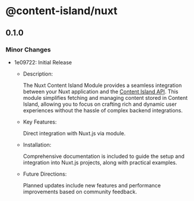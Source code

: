 # @content-island/nuxt

## 0.1.0

### Minor Changes

- 1e09722: Initial Release

  - Description:

    The Nuxt Content Island Module provides a seamless integration between your Nuxt application and the [Content Island API](https://contentisland.net/). This module simplifies fetching and managing content stored in Content Island, allowing you to focus on crafting rich and dynamic user experiences without the hassle of complex backend integrations.

  - Key Features:

    Direct integration with Nuxt.js via module.

  - Installation:

    Comprehensive documentation is included to guide the setup and integration into Nuxt.js projects, along with practical examples.

  - Future Directions:

    Planned updates include new features and performance improvements based on community feedback.
